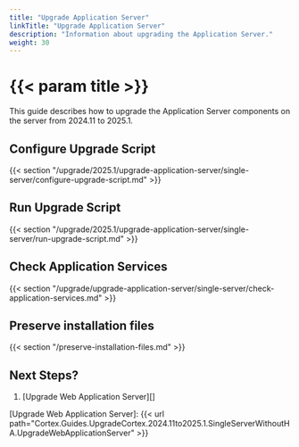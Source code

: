 ```yaml
---
title: "Upgrade Application Server"
linkTitle: "Upgrade Application Server"
description: "Information about upgrading the Application Server."
weight: 30
---
```


# {{< param title >}}

This guide describes how to upgrade the Application Server components on the server from 2024.11 to 2025.1.

## Configure Upgrade Script

{{< section "/upgrade/2025.1/upgrade-application-server/single-server/configure-upgrade-script.md" >}}

## Run Upgrade Script

{{< section "/upgrade/2025.1/upgrade-application-server/single-server/run-upgrade-script.md" >}}

## Check Application Services

{{< section "/upgrade/upgrade-application-server/single-server/check-application-services.md" >}}

## Preserve installation files

{{< section "/preserve-installation-files.md" >}}

## Next Steps?

1. [Upgrade Web Application Server][]

[Upgrade Web Application Server]: {{< url path="Cortex.Guides.UpgradeCortex.2024.11to2025.1.SingleServerWithoutHA.UpgradeWebApplicationServer" >}}

